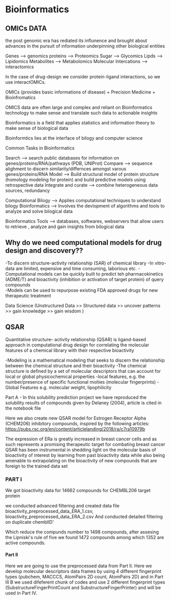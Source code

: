 # Bioinformatics

## OMICs DATA 
the post genomic era has rediated its influnence and brought about advances in the pursuit of information underpinning
other biological entities

Genes --> genomics
proteins --> Proteomics
Sugar --> Glycomics
Lipds --> Lipidomics
Metabolites --> Metabolomics
Molecular Intercations --> interactomics

In the case of drug-design we consider protein-ligand interactions, so we use interactOMICs.

OMICs (provides basic informations of disease) + Precision Medicine +  Bioinfromatics

OMICS data are often large and complex and reliant on Bioinformatics technology to make sense and 
translate such data to actionable insights 

Bioinformatics is a field that applies statistics and information theory to 
make sense of biological data

Bioinformtics lies at the interface of bilogy and computer science 

Common Tasks in Bioinformatics

Search --> search public databases for information on genes/proteins/RNA/pathways (PDB, UNIProt)
Compare --> sequence alighment to discern similarity/differnces amongst varous genes/proteins/RNA
Model --> Build structural model of protein structure (homology modeling for protein) and build predictive models 
using retrospective data
Integrate and curate --> combine heterogeneous data sources, redundancy 

Computational Bilogy --> Applies computational techniques to understand bilogy
Bioinformatics --> Involves the devlopment of algorithms and tools to analyze and solve bilogical data

Bioinformatics Tools --> databases, softwares, webservers that allow users to retrieve , 
analyze and gain insights from bilogical data

## Why do we need computational models for drug design and discovery?? 

-To discern structure-activity relationship (SAR) of chemical library
-In vitro-data are limited, expensive and time consuming, laborious etc.
-Computational models can be quickly built to predict teh pharmacokinetics (ADME/T)  and 
bioactivity (inhibition or activation of target protein) of query compounds  
-Models can be used to repurpose existing FDA approved drugs for new therapeutic 
treatment

Data Science (Unstructured Data >> Structured data >> uncover patterns >> gain knowledge >> gain wisdom )

## QSAR 

Quantitative structure– activity relationship (QSAR) is ligand-based approach in computational drug design for correlating the molecular features of a chemical library with their respective bioactivity

-Modeling is a mathematical modeling that seeks to discern the relationship between 
the chemical structure and their bioactivity
-The chemical structure is defined by a set of molecular descriptors that can account for local or 
global physicochemical properties
-local features, e.g. the number/presence of specific functional moities (molecular fingerprints)
-Global Features e.g. molecular weight, lipophilicity  
 
Part A - In this solubility prediction project we have reproduced the solubility results of compounds given by Delaney (2004), article is cited in the notebook file


Here we also create new QSAR model for Estrogen Receptor Alpha (CHEM206) inhibitory compounds, inspired by the following articles:
https://pubs.rsc.org/en/content/articlelanding/2018/ra/c7ra10979b

The expression of ERa is greatly increased in breast cancer cells and as such represents a promising therapeutic target for combating breast cancer
QSAR has been instrumental in shedding light on the molecular basis of bioactivity of interest by learning from past bioactivity data while also being amenable to extrapolating on the bioactivity of new compounds that are foreign to the trained data set

### PART I

We got bioactivity data for 14662 compounds for CHEMBL206 target protein 

we conducted advanced filtering and created data file bioactivity_preprocessed_data_ERA_1.csv, bioactivity_preprocessed_data_ERA_2.csv
And conducted detailed filtering on duplicate chemblID'

Which reduce the compunds number to 1498 compounds, after assesing the Lipniski's rule of five we found 1472 compounds among which 1352 are active compounds.

#### Part II

Here we are going to use the preprocessed data from Part II. Here we develop molecular descriptors data frames by using 4 different fingerprint types (pubchem, MACCCS, AtomPairs 2D count, AtomPairs 2D) and in Part III B we used difeferent chunk of codes and use 2 different fingerprint types (SubstructureFingerPrintCount and SubstructureFingerPrinter) and will be used in Part IV.



